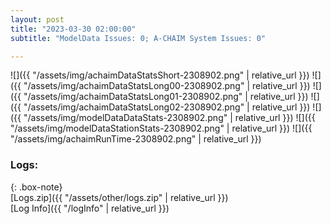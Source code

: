```yaml
---
layout: post
title: "2023-03-30 02:00:00"
subtitle: "ModelData Issues: 0; A-CHAIM System Issues: 0"

---
```


![]({{ "/assets/img/achaimDataStatsShort-2308902.png" | relative_url }})
![]({{ "/assets/img/achaimDataStatsLong00-2308902.png" | relative_url }})
![]({{ "/assets/img/achaimDataStatsLong01-2308902.png" | relative_url }})
![]({{ "/assets/img/achaimDataStatsLong02-2308902.png" | relative_url }})
![]({{ "/assets/img/modelDataDataStats-2308902.png" | relative_url }})
![]({{ "/assets/img/modelDataStationStats-2308902.png" | relative_url }})
![]({{ "/assets/img/achaimRunTime-2308902.png" | relative_url }})





### Logs:  
  
{: .box-note}  
[Logs.zip]({{ "/assets/other/logs.zip" | relative_url }})  
[Log Info]({{ "/logInfo" | relative_url }})  
